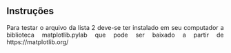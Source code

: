 ## Instruções

<p align="justify">Para testar o arquivo da lista 2 deve-se ter instalado em seu computador a biblioteca matplotlib.pylab que pode ser baixado a partir de https://matplotlib.org/</p>